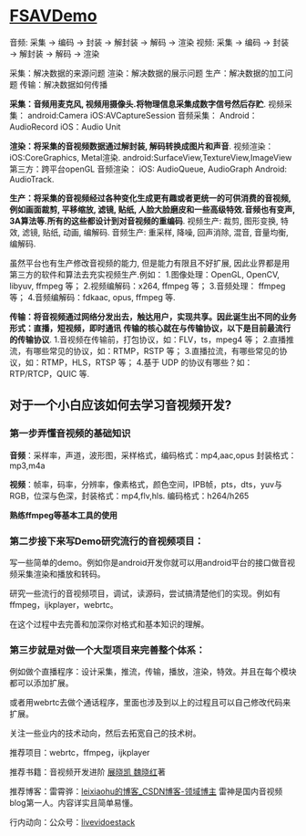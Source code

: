 # [FSAVDemo](https://mp.weixin.qq.com/s/w_5pZoeV0GdcFppIpuvVcw)
音频: 采集 → 编码 → 封装 → 解封装 → 解码 → 渲染
视频: 采集 → 编码 → 封装 → 解封装 → 解码 → 渲染

采集：解决数据的来源问题
渲染：解决数据的展示问题
生产：解决数据的加工问题
传输：解决数据如何传播

**采集：音频用麦克风, 视频用摄像头.将物理信息采集成数字信号然后存贮**.
视频采集：
android:Camera
iOS:AVCaptureSession
音频采集：
Android：AudioRecord
iOS：Audio Unit

**渲染：将采集的音视频数据通过解封装, 解码转换成图片和声音**.
视频渲染：
iOS:CoreGraphics, Metal渲染.
android:SurfaceView,TextureView,ImageView
第三方：跨平台openGL
音频渲染：
iOS: AudioQueue, AudioGraph
Android: AudioTrack.

**生产：将采集的音视频经过各种变化生成更有趣或者更统一的可供消费的音视频, 例如画面裁剪, 平移缩放, 滤镜, 贴纸, 人脸大脸磨皮和一些高级特效.音频也有变声, 3A算法等.所有的这些都设计到对音视频的重编码**.
视频生产:
裁剪, 图形变换, 特效, 滤镜, 贴纸, 动画, 编解码.
音频生产:
重采样, 降噪, 回声消除, 混音, 音量均衡, 编解码.

虽然平台也有生产修改音视频的能力, 但是能力有限且不好扩展, 因此业界都是用第三方的软件和算法去充实视频生产.例如：
1.图像处理：OpenGL, OpenCV, libyuv, ffmpeg 等；
2.视频编解码：x264, ffmpeg 等；
3.音频处理： ffmpeg 等；
4.音频编解码：fdkaac, opus, ffmpeg 等.

**传输：将音视频通过网络分发出去，触达用户，实现共享。因此诞生出不同的业务形式：直播，短视频，即时通讯**
**传输的核心就在与传输协议，以下是目前最流行的传输协议**.
1.音视频在传输前，打包协议，如：FLV，ts，mpeg4 等；
2.直播推流，有哪些常见的协议，如：RTMP，RSTP 等；
3.直播拉流，有哪些常见的协议，如：RTMP，HLS，RTSP 等；
4.基于 UDP 的协议有哪些？如：RTP/RTCP，QUIC 等.

## 对于一个小白应该如何去学习音视频开发? 

### 第一步弄懂音视频的基础知识

**音频**：采样率，声道，波形图，采样格式，编码格式：mp4,aac,opus 封装格式：mp3,m4a

**视频**：帧率，码率，分辨率，像素格式，颜色空间，IPB帧，pts，dts，yuv与RGB，位深与色深，封装格式：mp4,flv,hls. 编码格式：h264/h265

**熟练ffmpeg等基本工具的使用**

### 第二步接下来写Demo研究流行的音视频项目：

写一些简单的demo。例如你是android开发你就可以用android平台的接口做音视频采集渲染和播放和转码。

研究一些流行的音视频项目，调试，读源码，尝试搞清楚他们的实现。例如有ffmpeg，ijkplayer，webrtc。

在这个过程中去完善和加深你对格式和基本知识的理解。

### 第三步就是对做一个大型项目来完善整个体系：

例如做个直播程序：设计采集，推流，传输，播放，渲染，特效。并且在每个模块都可以添加扩展。

或者用webrtc去做个通话程序，里面也涉及到以上的过程且可以自己修改代码来扩展。

关注一些业内的技术动向，然后去拓宽自己的技术树。

推荐项目：webrtc，ffmpeg，ijkplayer

推荐书籍：音视频开发进阶 [展晓凯 魏晓红](http://link.zhihu.com/?target=https%3A//book.jd.com/writer/%E5%B1%95%E6%99%93%E5%87%AF%20%E9%AD%8F%E6%99%93%E7%BA%A2_1.html)著

推荐博客：雷霄骅：[leixiaohu的博客_CSDN博客-领域博主](http://link.zhihu.com/?target=http%3A//blog.csdn.net/leixiaohu) 雷神是国内音视频blog第一人。内容详实且简单易懂。

行内动向：公众号：[livevidoestack](http://link.zhihu.com/?target=https%3A//mp.weixin.qq.com/s/m8dt9uWTcGO5vgYJZnSPQg)
